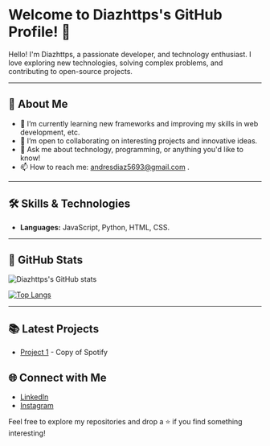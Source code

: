 # Welcome to Diazhttps's GitHub Profile! 👋

Hello! I'm Diazhttps, a passionate developer, and technology enthusiast. I love exploring new technologies, solving complex problems, and contributing to open-source projects.

---

## 🚀 About Me
- 🌱 I’m currently learning new frameworks and improving my skills in  web development, etc.
- 💼 I’m open to collaborating on interesting projects and innovative ideas.
- 💬 Ask me about technology, programming, or anything you'd like to know!
- 📫 How to reach me: andresdiaz5693@gmail.com .

---

## 🛠️ Skills & Technologies
- **Languages:** JavaScript, Python, HTML, CSS.

---

## 🌟 GitHub Stats
![Diazhttps's GitHub stats](https://github-readme-stats.vercel.app/api?username=Diazhttps&show_icons=true&theme=radical)

[![Top Langs](https://github-readme-stats.vercel.app/api/top-langs/?username=Diazhttps&layout=compact&theme=radical)](https://github.com/anuraghazra/github-readme-stats)

---

## 📚 Latest Projects
- [Project 1](https://diazhttps.github.io/Melodifyyy/) - Copy of Spotify



## 🌐 Connect with Me
- [LinkedIn](www.linkedin.com/in/andres-díaz-0b6666349)
- [Instagram](https://www.instagram.com/yng.diaz_/)


Feel free to explore my repositories and drop a ⭐ if you find something interesting!
